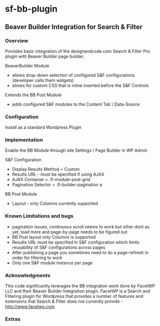 # sf-bb-plugin
## Beaver Builder Integration for Search &amp; Filter 

### Overview
Provides basic integration of the designandcode.com Search & Filter Pro plugin with Beaver Builder page builder.

BeaverBuilder Module
- allows drop-down selection of configured S&F configurations (developer calls them widgets)
- allows for custom CSS that is inline inserted before the S&F Controls

Extends the BB Post Module
- adds configured S&F modules to the Content Tab \ Data-Source

### Configuration

Install as a standard Wordpress Plugin

### Implementation

Enable the BB Module through site Settings \ Page Builder in WP Admin

S&F Configuration
- Display Results Method = Custom
- Results URL - must be specified if using AJAX
- AJAX Container = .fl-module-post-grid
- Pagination Selector = .fl-builder-pagination a

BB Post Module
- Layout - only Columns currently supported

### Known Limitations and bugs

- pagination issues, continuous scroll seems to work but other dont as yet, load more and page-by-page needs to be figured out
- BB Post layout only Columns is supported
- Results URL must be specified in S&F configuration which limits reusability of S&F configurations across pages
- After publishing a page you sometimes need to do a page-refresh in order for filtering to work
- Only one S&F module instance per page

### Acknowledgments

This code significantly leverages the BB integration work done by FacetWP LLC and their Beaver Builder Integration plugin. FacetWP is a Search and Filtering plugin for Wordpress that provides a number of features and extensions that Search & Filter does not currently provide - http://www.facetwp.com

### Extras